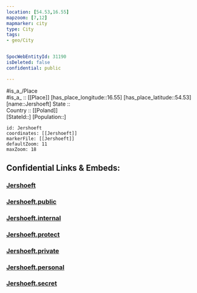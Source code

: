 ```yaml
---
location: [54.53,16.55] 
mapzoom: [7,12] 
mapmarker: city 
type: City
tags:
- geo/City


SpocWebEntityId: 31190
isDeleted: false
confidential: public

---
```

#is_a_/Place  
#is_a_ :: [[Place]] 
[has_place_longitude::16.55] 
[has_place_latitude::54.53] 
[name::Jershoeft] 
State ::  
Country :: [[Poland]]  
[StateId::] 
[Population::] 



```leaflet
id: Jershoeft
coordinates: [[Jershoeft]] 
markerFile: [[Jershoeft]] 
defaultZoom: 11 
maxZoom: 18
```


## Confidential Links & Embeds: 

### [Jershoeft](/_Standards/Earth/Continent/Europe/Europe~East/Poland/Provinces~Poland/West_Pomeranian/City/Jershoeft.md) 

### [Jershoeft.public](/_public/Earth/Continent/Europe/Europe~East/Poland/Provinces~Poland/West_Pomeranian/City/Jershoeft.public.md) 

### [Jershoeft.internal](/_internal/Earth/Continent/Europe/Europe~East/Poland/Provinces~Poland/West_Pomeranian/City/Jershoeft.internal.md) 

### [Jershoeft.protect](/_protect/Earth/Continent/Europe/Europe~East/Poland/Provinces~Poland/West_Pomeranian/City/Jershoeft.protect.md) 

### [Jershoeft.private](/_private/Earth/Continent/Europe/Europe~East/Poland/Provinces~Poland/West_Pomeranian/City/Jershoeft.private.md) 

### [Jershoeft.personal](/_personal/Earth/Continent/Europe/Europe~East/Poland/Provinces~Poland/West_Pomeranian/City/Jershoeft.personal.md) 

### [Jershoeft.secret](/_secret/Earth/Continent/Europe/Europe~East/Poland/Provinces~Poland/West_Pomeranian/City/Jershoeft.secret.md)

